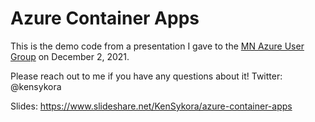 # Azure Container Apps

This is the demo code from a presentation I gave to the [MN Azure User Group](https://www.meetup.com/Minneapolis-Azure-Cloud-Computing-Meetup/events/278254881/) on December 2, 2021.

Please reach out to me if you have any questions about it! Twitter: @kensykora

Slides: <https://www.slideshare.net/KenSykora/azure-container-apps>
